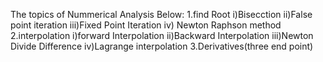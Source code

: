 The topics of Nummerical Analysis Below:
1.find Root
  i)Bisecction
  ii)False point iteration
  iii)Fixed Point Iteration
  iv) Newton Raphson method
2.interpolation
  i)forward Interpolation
  ii)Backward Interpolation
  iii)Newton Divide Difference
  iv)Lagrange interpolation
3.Derivatives(three end point)
